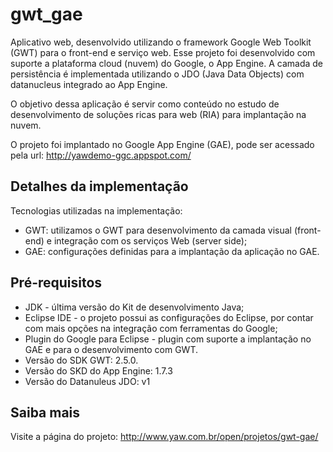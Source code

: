 gwt_gae
===============

Aplicativo web, desenvolvido utilizando o framework Google Web Toolkit (GWT) para o front-end e serviço web. Esse projeto foi desenvolvido com suporte a plataforma cloud (nuvem) do Google, o App Engine. A camada de persistência é implementada utilizando o JDO (Java Data Objects) com datanucleus integrado ao App Engine.

O objetivo dessa aplicação é servir como conteúdo no estudo de desenvolvimento de soluções ricas para web (RIA) para implantação na nuvem.

O projeto foi implantado no Google App Engine (GAE), pode ser acessado pela url: http://yawdemo-ggc.appspot.com/

Detalhes da implementação
-------
Tecnologias utilizadas na implementação:
* GWT: utilizamos o GWT para desenvolvimento da camada visual (front-end) e integração com os serviços Web (server side);
* GAE: configurações definidas para a implantação da aplicação no GAE.

Pré-requisitos
-------
* JDK - última versão do Kit de desenvolvimento Java;
* Eclipse IDE - o projeto possui as configurações do Eclipse, por contar com mais opções na integração com ferramentas do Google;
* Plugin do Google para Eclipse - plugin com suporte a implantação no GAE e para o desenvolvimento com GWT.
* Versão do SDK GWT: 2.5.0.
* Versão do SKD do App Engine: 1.7.3
* Versão do Datanuleus JDO: v1

Saiba mais
-------
Visite a página do projeto:
http://www.yaw.com.br/open/projetos/gwt-gae/